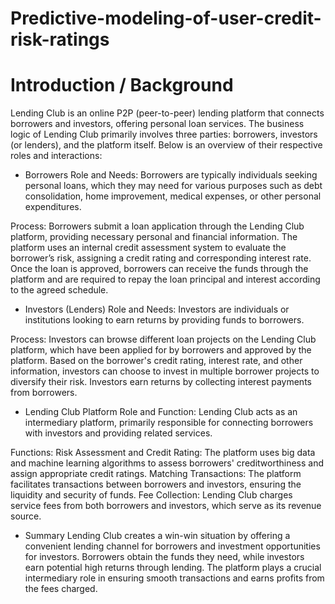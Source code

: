 # Predictive-modeling-of-user-credit-risk-ratings

# Introduction / Background
Lending Club is an online P2P (peer-to-peer) lending platform that connects borrowers and investors, offering personal loan services. The business logic of Lending Club primarily involves three parties: borrowers, investors (or lenders), and the platform itself. Below is an overview of their respective roles and interactions:

- Borrowers
Role and Needs: Borrowers are typically individuals seeking personal loans, which they may need for various purposes such as debt consolidation, home improvement, medical expenses, or other personal expenditures.

Process:
Borrowers submit a loan application through the Lending Club platform, providing necessary personal and financial information.
The platform uses an internal credit assessment system to evaluate the borrower’s risk, assigning a credit rating and corresponding interest rate.
Once the loan is approved, borrowers can receive the funds through the platform and are required to repay the loan principal and interest according to the agreed schedule.

- Investors (Lenders)
Role and Needs: Investors are individuals or institutions looking to earn returns by providing funds to borrowers.

Process:
Investors can browse different loan projects on the Lending Club platform, which have been applied for by borrowers and approved by the platform.
Based on the borrower's credit rating, interest rate, and other information, investors can choose to invest in multiple borrower projects to diversify their risk.
Investors earn returns by collecting interest payments from borrowers.

- Lending Club Platform
Role and Function: Lending Club acts as an intermediary platform, primarily responsible for connecting borrowers with investors and providing related services.

Functions:
Risk Assessment and Credit Rating: The platform uses big data and machine learning algorithms to assess borrowers' creditworthiness and assign appropriate credit ratings.
Matching Transactions: The platform facilitates transactions between borrowers and investors, ensuring the liquidity and security of funds.
Fee Collection: Lending Club charges service fees from both borrowers and investors, which serve as its revenue source.

- Summary
Lending Club creates a win-win situation by offering a convenient lending channel for borrowers and investment opportunities for investors. Borrowers obtain the funds they need, while investors earn potential high returns through lending. The platform plays a crucial intermediary role in ensuring smooth transactions and earns profits from the fees charged.
